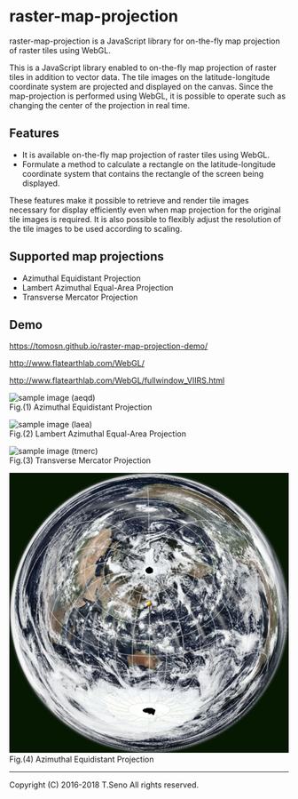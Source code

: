 raster-map-projection
==============
raster-map-projection is a JavaScript library for on-the-fly map projection of raster tiles using WebGL.

This is a JavaScript library enabled to on-the-fly map projection of raster tiles in addition to vector data. The tile images on the latitude-longitude coordinate system are projected and displayed on the canvas. Since the map-projection is performed using WebGL, it is possible to operate such as changing the center of the projection in real time.


Features
-----
* It is available on-the-fly map projection of raster tiles using WebGL.
* Formulate a method to calculate a rectangle on the latitude-longitude coordinate system that contains the rectangle of the screen being displayed.

These features make it possible to retrieve and render tile images necessary for display efficiently even when map projection for the original tile images is required. It is also possible to flexibly adjust the resolution of the tile images to be used according to scaling.


Supported map projections
-----
* Azimuthal Equidistant Projection
* Lambert Azimuthal Equal-Area Projection
* Transverse Mercator Projection


Demo
-----
https://tomosn.github.io/raster-map-projection-demo/

http://www.flatearthlab.com/WebGL/

http://www.flatearthlab.com/WebGL/fullwindow_VIIRS.html

![sample image (aeqd)](docs/sample-aeqd-tokyo.png)  
Fig.(1) Azimuthal Equidistant Projection

![sample image (laea)](docs/sample-laea-tokyo.png)  
Fig.(2) Lambert Azimuthal Equal-Area Projection

![sample image (tmerc)](docs/sample-tmerc-tokyo.png)  
Fig.(3) Transverse Mercator Projection

![sample image (aeqd)](docs/aeqd-VIIRS-tokyo.png)  
Fig.(4) Azimuthal Equidistant Projection

----
Copyright (C) 2016-2018 T.Seno All rights reserved.
